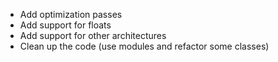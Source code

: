 - Add optimization passes
- Add support for floats
- Add support for other architectures
- Clean up the code (use modules and refactor some classes)
